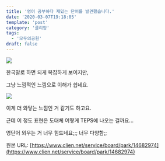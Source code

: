 ```yaml
---
title: '영어 공부하다 재밌는 단어를 발견했습니다.'
date: '2020-03-07T19:18:05'
template: 'post'
category: '클리앙'
tags: 
  - '모두의공원'
draft: false
---
```


![](https://cdn.clien.net/web/api/file/F01/9717183/193a9913ddb406.png?w=780&h=30000&gif=true)

한국말로 하면 되게 복잡하게 보이지만, 

  

그냥 느낌적인 느낌으로 이해가 쉽네요. 

  

![](https://cdn.clien.net/web/api/file/F01/9717187/193aa03b4609f0.png?w=780&h=30000&gif=true)

  

이게 더 와닿는 느낌인 거 같기도 하고요. 

  

근데 이 정도 표현은 도대체 어떻게 TEPS에 나오는 걸까요... 

  

영단어 외우는 거 너무 힘드네요;;; 너무 다양함;;

원본 URL: [https://www.clien.net/service/board/park/14682974](https://www.clien.net/service/board/park/14682974)